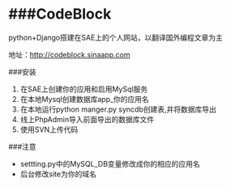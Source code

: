 ###CodeBlock
=========

python+Django搭建在SAE上的个人网站，以翻译国外编程文章为主

地址：http://codeblock.sinaapp.com

###安装
1. 在SAE上创建你的应用和启用MySql服务
2. 在本地Mysql创建数据库app_你的应用名
3. 在本地运行python manger.py syncdb创建表,并将数据库导出
4. 线上PhpAdmin导入前面导出的数据库文件
5. 使用SVN上传代码


###注意
+ settting.py中的MySQL_DB变量修改成你的相应的应用名
+ 后台修改site为你的域名
